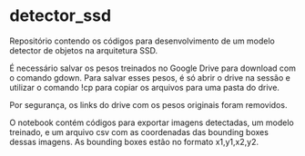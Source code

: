# detector_ssd
Repositório contendo os códigos para desenvolvimento de um modelo detector de objetos na arquitetura SSD.

É necessário salvar os pesos treinados no Google Drive para download com o comando gdown. Para salvar esses pesos, é só abrir o drive na sessão e utilizar o comando !cp para copiar os arquivos para uma pasta do drive.

Por segurança, os links do drive com os pesos originais foram removidos.

O notebook contém códigos para exportar imagens detectadas, um modelo treinado, e um arquivo csv com as coordenadas das bounding boxes dessas imagens. As bounding boxes estão no formato x1,y1,x2,y2.
